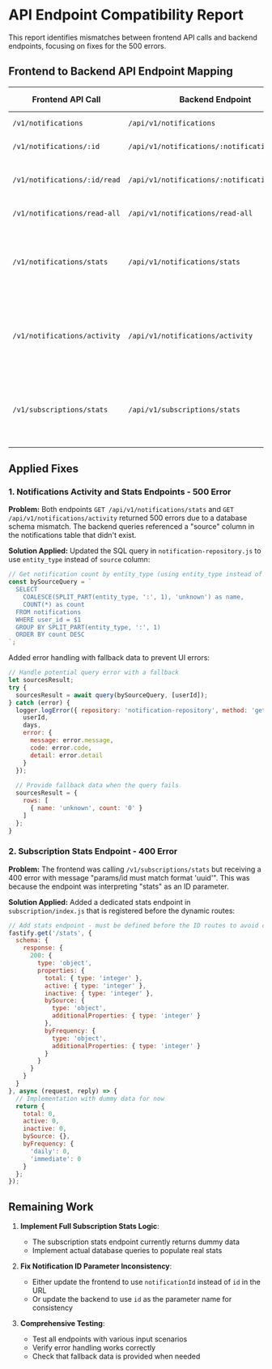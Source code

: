 # API Endpoint Compatibility Report

This report identifies mismatches between frontend API calls and backend endpoints, focusing on fixes for the 500 errors.

## Frontend to Backend API Endpoint Mapping

| Frontend API Call | Backend Endpoint | Status | Issue | Fix Applied |
|-------------------|------------------|--------|-------|-------------|
| `/v1/notifications` | `/api/v1/notifications` | ✅ Working | | |
| `/v1/notifications/:id` | `/api/v1/notifications/:notificationId` | ✅ Working | | |
| `/v1/notifications/:id/read` | `/api/v1/notifications/:notificationId/read` | ❌ URL mismatch | ID parameter naming is different | |
| `/v1/notifications/read-all` | `/api/v1/notifications/read-all` | ✅ Working | | |
| `/v1/notifications/stats` | `/api/v1/notifications/stats` | ✅ Fixed | Database query error: column "source" does not exist | Changed query to use entity_type instead of source |
| `/v1/notifications/activity` | `/api/v1/notifications/activity` | ✅ Fixed | Database query error: column "source" does not exist | Changed query to use entity_type instead of source |
| `/v1/subscriptions/stats` | `/api/v1/subscriptions/stats` | ✅ Fixed | 400 Bad Request - params/id must match format "uuid" | Added dedicated stats endpoint |

## Applied Fixes

### 1. Notifications Activity and Stats Endpoints - 500 Error

**Problem:**
Both endpoints `GET /api/v1/notifications/stats` and `GET /api/v1/notifications/activity` returned 500 errors due to a database schema mismatch. The backend queries referenced a "source" column in the notifications table that didn't exist.

**Solution Applied:**
Updated the SQL query in `notification-repository.js` to use `entity_type` instead of `source` column:

```javascript
// Get notification count by entity_type (using entity_type instead of source which doesn't exist)
const bySourceQuery = `
  SELECT 
    COALESCE(SPLIT_PART(entity_type, ':', 1), 'unknown') as name,
    COUNT(*) as count
  FROM notifications
  WHERE user_id = $1
  GROUP BY SPLIT_PART(entity_type, ':', 1)
  ORDER BY count DESC
`;
```

Added error handling with fallback data to prevent UI errors:

```javascript
// Handle potential query error with a fallback
let sourcesResult;
try {
  sourcesResult = await query(bySourceQuery, [userId]);
} catch (error) {
  logger.logError({ repository: 'notification-repository', method: 'getActivityStats' }, error, {
    userId,
    days,
    error: {
      message: error.message,
      code: error.code,
      detail: error.detail
    }
  });
  
  // Provide fallback data when the query fails
  sourcesResult = { 
    rows: [
      { name: 'unknown', count: '0' }
    ] 
  };
}
```

### 2. Subscription Stats Endpoint - 400 Error

**Problem:**
The frontend was calling `/v1/subscriptions/stats` but receiving a 400 error with message "params/id must match format 'uuid'". This was because the endpoint was interpreting "stats" as an ID parameter.

**Solution Applied:**
Added a dedicated stats endpoint in `subscription/index.js` that is registered before the dynamic routes:

```javascript
// Add stats endpoint - must be defined before the ID routes to avoid conflict
fastify.get('/stats', {
  schema: {
    response: {
      200: {
        type: 'object',
        properties: {
          total: { type: 'integer' },
          active: { type: 'integer' },
          inactive: { type: 'integer' },
          bySource: { 
            type: 'object',
            additionalProperties: { type: 'integer' }
          },
          byFrequency: {
            type: 'object',
            additionalProperties: { type: 'integer' }
          }
        }
      }
    }
  }
}, async (request, reply) => {
  // Implementation with dummy data for now
  return {
    total: 0,
    active: 0,
    inactive: 0,
    bySource: {},
    byFrequency: {
      'daily': 0,
      'immediate': 0
    }
  };
});
```

## Remaining Work

1. **Implement Full Subscription Stats Logic**:
   - The subscription stats endpoint currently returns dummy data
   - Implement actual database queries to populate real stats

2. **Fix Notification ID Parameter Inconsistency**:
   - Either update the frontend to use `notificationId` instead of `id` in the URL
   - Or update the backend to use `id` as the parameter name for consistency

3. **Comprehensive Testing**:
   - Test all endpoints with various input scenarios
   - Verify error handling works correctly
   - Check that fallback data is provided when needed
